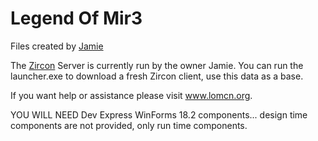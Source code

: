 # Legend Of Mir3

Files created by [Jamie](https://www.lomcn.org/forum/member.php?141-Jamie)

The [Zircon](https://www.zirconserver.com/) Server is currently run by the owner Jamie. You can run the launcher.exe to download a fresh  Zircon client, use this data as a base.

If you want help or assistance please visit www.lomcn.org.

YOU WILL NEED Dev Express WinForms 18.2 components... design time components are not provided, only run time components.
